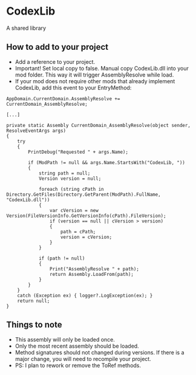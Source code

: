 ﻿# CodexLib
A shared library

How to add to your project
-----------
* Add a reference to your project.
* Important! Set local copy to false. Manual copy CodexLib.dll into your mod folder. This way it will trigger AssemblyResolve while load.
* If your mod does not require other mods that already implement CodexLib, add this event to your EntryMethod:
```
AppDomain.CurrentDomain.AssemblyResolve += CurrentDomain_AssemblyResolve;

[...]

private static Assembly CurrentDomain_AssemblyResolve(object sender, ResolveEventArgs args)
{
    try
    {
        PrintDebug("Requested " + args.Name);

        if (ModPath != null && args.Name.StartsWith("CodexLib, "))
        {
            string path = null;
            Version version = null;

            foreach (string cPath in Directory.GetFiles(Directory.GetParent(ModPath).FullName, "CodexLib.dll"))
            {
                var cVersion = new Version(FileVersionInfo.GetVersionInfo(cPath).FileVersion);
                if (version == null || cVersion > version)
                {
                    path = cPath;
                    version = cVersion;
                }
            }

            if (path != null)
            {
                Print("AssemblyResolve " + path);
                return Assembly.LoadFrom(path);
            }
        }
    }
    catch (Exception ex) { logger?.LogException(ex); }
    return null;
}
```

Things to note
-----------
* This assembly will only be loaded once.
* Only the most recent assembly should be loaded.
* Method signatures should not changed during versions. If there is a major change, you will need to recompile your project.
* PS: I plan to rework or remove the ToRef methods.
